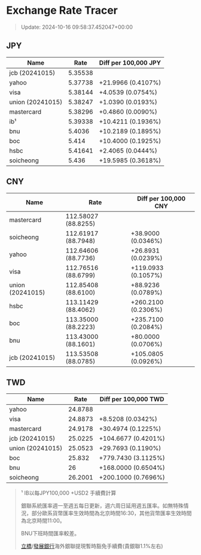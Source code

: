 # Exchange Rate Tracer

> Update: 2024-10-16 09:58:37.452047+00:00

## JPY

| Name             |    Rate | Diff per 100,000 JPY   |
|------------------|---------|------------------------|
| jcb (20241015)   | 5.35538 |                        |
| yahoo            | 5.37738 | +21.9966 (0.4107%)     |
| visa             | 5.38144 | +4.0539 (0.0754%)      |
| union (20241015) | 5.38247 | +1.0390 (0.0193%)      |
| mastercard       | 5.38296 | +0.4860 (0.0090%)      |
| ib¹              | 5.39338 | +10.4211 (0.1936%)     |
| bnu              | 5.4036  | +10.2189 (0.1895%)     |
| boc              | 5.414   | +10.4000 (0.1925%)     |
| hsbc             | 5.41641 | +2.4065 (0.0444%)      |
| soicheong        | 5.436   | +19.5985 (0.3618%)     |

## CNY

| Name             | Rate                | Diff per 100,000 CNY   |
|------------------|---------------------|------------------------|
| mastercard       | 112.58027	(88.8255) |                        |
| soicheong        | 112.61917	(88.7948) | +38.9000 (0.0346%)     |
| yahoo            | 112.64606	(88.7736) | +26.8931 (0.0239%)     |
| visa             | 112.76516	(88.6799) | +119.0933 (0.1057%)    |
| union (20241015) | 112.85408	(88.6100) | +88.9236 (0.0789%)     |
| hsbc             | 113.11429	(88.4062) | +260.2100 (0.2306%)    |
| boc              | 113.35000	(88.2223) | +235.7100 (0.2084%)    |
| bnu              | 113.43000	(88.1601) | +80.0000 (0.0706%)     |
| jcb (20241015)   | 113.53508	(88.0785) | +105.0805 (0.0926%)    |

## TWD

| Name             |    Rate | Diff per 100,000 TWD   |
|------------------|---------|------------------------|
| yahoo            | 24.8788 |                        |
| visa             | 24.8873 | +8.5208 (0.0342%)      |
| mastercard       | 24.9178 | +30.4974 (0.1225%)     |
| jcb (20241015)   | 25.0225 | +104.6677 (0.4201%)    |
| union (20241015) | 25.0523 | +29.7693 (0.1190%)     |
| boc              | 25.832  | +779.7430 (3.1125%)    |
| bnu              | 26      | +168.0000 (0.6504%)    |
| soicheong        | 26.2001 | +200.1000 (0.7696%)    |


> ¹ IB以每JPY100,000 +USD2 手續費計算
>
> 銀聯系統匯率週一至週五每日更新，週六周日延用週五匯率。如無特殊情況，部分歐系貨幣匯率生效時間為北京時間16:30，其他貨幣匯率生效時間為北京時間11:00。
>
> BNU下班時間匯率較差。
>
> [立橋](https://www.wlbank.com.mo/uploads/ueditor/file/20181211/1544536513900230.pdf)/[發展銀行](https://www.mdb.com.mo/Service_Charges_20230728.pdf)海外銀聯提現暫時豁免手續費(貴銀聯1.1%左右)

